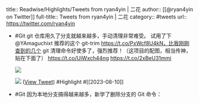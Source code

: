 title:: Readwise/Highlights/Tweets from ryan4yin | 二花
author:: [[@ryan4yin on Twitter]]
full-title:: Tweets from ryan4yin | 二花
category:: #tweets
url:: https://twitter.com/ryan4yin

- #Git git 仓库用久了分支就越来越多，手动清理非常难受。
  试用了下 @YAmaguchixt
  推荐的这个 git-trim https://t.co/PxWcf8U4kN，比我刚刚查到的几个 git 清理命令好使多了，强烈推荐！（这项目的配图，相当传神，贴在下面了） https://t.co/UiWxch44ng https://t.co/2xBeU31mmi
  
  ![](https://pbs.twimg.com/media/F3Ed9LKacAAEclr.png)
  
  ![](https://pbs.twimg.com/media/F3EeCJZbQAEeLyo.png) ([View Tweet](https://twitter.com/ryan4yin/status/1689164373296865280)) #Highlight #[[2023-08-10]]
- #Git 因为本地分支搞得越来越多，新学了删除分支的 Git 命令：